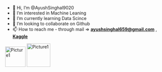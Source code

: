 - 👋 Hi, I’m @AyushSinghal9020
- 👀 I’m interested in Machine Leaning
- 🌱 I’m currently learning Data Scince
- 💞️ I’m looking to collaborate on Github
- 📫 How to reach me - through mail => **ayushsinghal659@gmail.com** , **[Kaggle](https://www.kaggle.com/ayushs9020)**

<a href="https://www.kaggle.com/ayushs9020"><img src="https://i.ibb.co/BfxpHX7/Picture1.png" alt="Picture1" border="0" width = 65></a>
<a href="https://www.linkedin.com/in/ayush-singhal-a0614a221"><img src="https://static.vecteezy.com/system/resources/previews/017/339/624/original/linkedin-icon-free-png.png" alt="Picture1" border="0" width = 75></a>


<!---
AyushSinghal9020/AyushSinghal9020 is a ✨ special ✨ repository because its `README.md` (this file) appears on your GitHub profile.
You can click the Preview link to take a look at your changes.
--->
